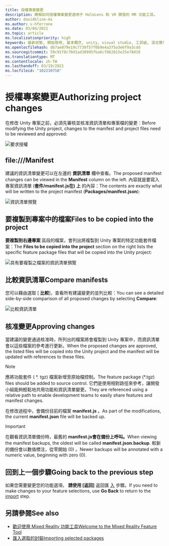 ```yaml
---
title: 授權專案變更
description: 瞭解如何授權專案變更適用于 HoloLens 和 VR 開發的 MR 功能工具。
author: davidkline-ms
ms.author: v-hferrone
ms.date: 03/04/2021
ms.topic: article
ms.localizationpriority: high
keywords: 最新狀態, 開始使用, 基本概念, unity, visual studio, 工具組, 混合實境頭戴式裝置, windows 混合實境頭戴式裝置, 虛擬實境頭戴式裝置, 安裝, Windows, HoloLens, 模擬器, unreal, openxr
ms.openlocfilehash: db7ae079e19c7739f57f0b9e4a375a3e6f9a3cdd
ms.sourcegitcommit: 59c91f8c70d1ad30995fba6cf862615e25e78d10
ms.translationtype: MT
ms.contentlocale: zh-TW
ms.lasthandoff: 03/19/2021
ms.locfileid: "102230758"
---
```

# <a name="authorizing-project-changes"></a><span data-ttu-id="9710f-104">授權專案變更</span><span class="sxs-lookup"><span data-stu-id="9710f-104">Authorizing project changes</span></span>

<span data-ttu-id="9710f-105">在修改 Unity 專案之前，必須先審核並核准資訊清單和專案檔的變更：</span><span class="sxs-lookup"><span data-stu-id="9710f-105">Before modifying the Unity project, changes to the manifest and project files need to be reviewed and approved:</span></span>

![要求授權](images/FeatureToolApprovalRequest.png)

## <a name="manifest"></a><span data-ttu-id="9710f-107">file:///</span><span class="sxs-lookup"><span data-stu-id="9710f-107">Manifest</span></span>

<span data-ttu-id="9710f-108">建議的資訊清單變更可以在左邊的 **資訊清單** 欄中查看。</span><span class="sxs-lookup"><span data-stu-id="9710f-108">The proposed manifest changes can be viewed in the **Manifest** column on the left.</span></span> <span data-ttu-id="9710f-109">內容就是要寫入專案資訊清單 (**套件/manifest.js在) 上** 的內容：</span><span class="sxs-lookup"><span data-stu-id="9710f-109">The contents are exactly what will be written to the project manifest (**Packages/manifest.json**):</span></span>

![資訊清單預覽](images/ManifestPreview.png)

## <a name="files-to-be-copied-into-the-project"></a><span data-ttu-id="9710f-111">要複製到專案中的檔案</span><span class="sxs-lookup"><span data-stu-id="9710f-111">Files to be copied into the project</span></span>

<span data-ttu-id="9710f-112">**要複製到右邊專案** 區段的檔案，會列出將複製到 Unity 專案的特定功能套件檔案：</span><span class="sxs-lookup"><span data-stu-id="9710f-112">The **Files to be copied into the project** section on the right lists the specific feature package files that will be copied into the Unity project:</span></span>

![具有要複製之檔案的資訊清單預覽](images/FilesToCopy.png)

## <a name="compare-manifests"></a><span data-ttu-id="9710f-114">比較資訊清單</span><span class="sxs-lookup"><span data-stu-id="9710f-114">Compare manifests</span></span>

<span data-ttu-id="9710f-115">您可以藉由選取 [ **比較**]，查看所有建議變更的並列比較：</span><span class="sxs-lookup"><span data-stu-id="9710f-115">You can see a detailed side-by-side comparison of all proposed changes by selecting **Compare**:</span></span>

![比較資訊清單](images/FeatureToolCompareManifest.png)

## <a name="approving-changes"></a><span data-ttu-id="9710f-117">核准變更</span><span class="sxs-lookup"><span data-stu-id="9710f-117">Approving changes</span></span>

<span data-ttu-id="9710f-118">當建議的變更通過核准時，所列出的檔案將會複製到 Unity 專案中，而資訊清單會以這些檔案的參考進行更新。</span><span class="sxs-lookup"><span data-stu-id="9710f-118">When the proposed changes are approved, the listed files will be copied into the Unity project and the manifest will be updated with references to these files.</span></span>

> [!NOTE]
> <span data-ttu-id="9710f-119">應將功能套件 ( \*. tgz) 檔案新增至原始檔控制。</span><span class="sxs-lookup"><span data-stu-id="9710f-119">The feature package (\*.tgz) files should be added to source control.</span></span> <span data-ttu-id="9710f-120">它們是使用相對路徑來參考，讓開發小組能夠輕鬆地共用功能和資訊清單變更。</span><span class="sxs-lookup"><span data-stu-id="9710f-120">They are referenced using a relative path to enable development teams to easily share features and manifest changes.</span></span>

 <span data-ttu-id="9710f-121">在修改過程中，會備份目前的檔案 **manifest.js** 。</span><span class="sxs-lookup"><span data-stu-id="9710f-121">As part of the modifications, the current **manifest.json** file will be backed up.</span></span>

> [!IMPORTANT]
> <span data-ttu-id="9710f-122">在觀看資訊清單備份時，最舊的 **manifest.js會在備份上呼叫。**</span><span class="sxs-lookup"><span data-stu-id="9710f-122">When viewing the manifest backups, the oldest will be called **manifest.json.backup**.</span></span> <span data-ttu-id="9710f-123">較新的備份會以數值標注，從零開始 (0) 。</span><span class="sxs-lookup"><span data-stu-id="9710f-123">Newer backups will be annotated with a numeric value, beginning with zero (0).</span></span>

## <a name="going-back-to-the-previous-step"></a><span data-ttu-id="9710f-124">回到上一個步驟</span><span class="sxs-lookup"><span data-stu-id="9710f-124">Going back to the previous step</span></span>

<span data-ttu-id="9710f-125">如果您需要變更您的功能選項， **請使用 [返回]** 返回匯 [入](importing-features.md) 步驟。</span><span class="sxs-lookup"><span data-stu-id="9710f-125">If you need to make changes to your feature selections, use **Go Back** to return to the [import](importing-features.md) step.</span></span>

## <a name="see-also"></a><span data-ttu-id="9710f-126">另請參閱</span><span class="sxs-lookup"><span data-stu-id="9710f-126">See also</span></span>

- [<span data-ttu-id="9710f-127">歡迎使用 Mixed Reality 功能工具</span><span class="sxs-lookup"><span data-stu-id="9710f-127">Welcome to the Mixed Reality Feature Tool</span></span>](welcome-to-mr-feature-tool.md)
- [<span data-ttu-id="9710f-128">匯入選取的封裝</span><span class="sxs-lookup"><span data-stu-id="9710f-128">Importing selected packages</span></span>](importing-features.md)
